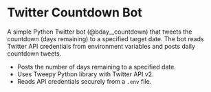 # Twitter Countdown Bot

A simple Python Twitter bot (@bday__countdown) that tweets the countdown (days remaining) to a specified target date. The bot reads Twitter API credentials from environment variables and posts daily countdown tweets.


- Posts the number of days remaining to a specified date.
- Uses Tweepy Python library with Twitter API v2.
- Reads API credentials securely from a `.env` file.


